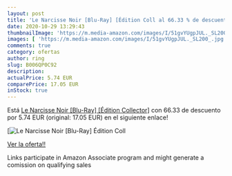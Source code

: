 ```yaml
---
layout: post
title: 'Le Narcisse Noir [Blu-Ray] [Édition Coll al 66.33 % de descuento'
date: 2020-10-29 13:29:43
thumbnailImage: 'https://m.media-amazon.com/images/I/51gvYUgpJUL._SL200_.jpg'
images: [ 'https://m.media-amazon.com/images/I/51gvYUgpJUL._SL200_.jpg' ]
comments: true
category: ofertas
author: ring
slug: B006QP0C92
description:
actualPrice: 5.74 EUR
comparePrice: 17.05 EUR
inStock: true
---
```


Está [Le Narcisse Noir [Blu-Ray] [Édition Collector]](https://www.amazon.fr/dp/B006QP0C92/?tag=tolees0d-21) con 66.33 de descuento por 5.74 EUR (original: 17.05 EUR) en el siguiente enlace!

[![Le Narcisse Noir [Blu-Ray] [Édition Coll](https://m.media-amazon.com/images/I/51gvYUgpJUL._SL200_.jpg)](https://www.amazon.fr/dp/B006QP0C92/?tag=tolees0d-21)

[Ver la oferta!!](https://www.amazon.fr/dp/B006QP0C92/?tag=tolees0d-21)

Links participate in Amazon Associate program and might generate a comission on qualifying sales


